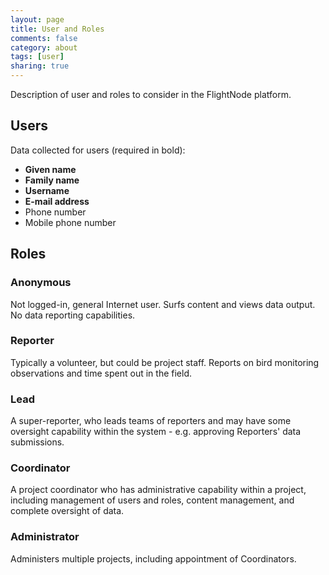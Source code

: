 ```yaml
---
layout: page
title: User and Roles
comments: false
category: about
tags: [user]
sharing: true
---
```


Description of user and roles to consider in the FlightNode platform.

## Users

Data collected for users (required in bold):

* **Given name**
* **Family name**
* **Username**
* **E-mail address**
* Phone number
* Mobile phone number

## Roles

### Anonymous

Not logged-in, general Internet user. Surfs content and views data output.
No data reporting capabilities.

### Reporter

Typically a volunteer, but could be project staff. Reports on bird monitoring
observations and time spent out in the field.

### Lead

A super-reporter, who leads teams of reporters and may have some oversight
capability within the system - e.g. approving Reporters' data submissions.

### Coordinator

A project coordinator who has administrative capability within a project, 
including management of users and roles, content management, and complete
oversight of data.

### Administrator

Administers multiple projects, including appointment of Coordinators.